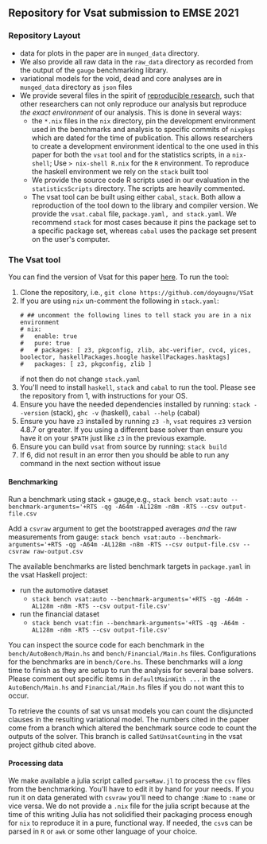 ## Repository for Vsat submission to EMSE 2021


### Repository Layout
- data for plots in the paper are in `munged_data` directory.
- We also provide all raw data in the `raw_data` directory  as recorded from the output of the `gauge` benchmarking library.
- variational models for the void, dead and core analyses are in `munged_data` directory as `json` files
- We provide several files in the spirit of [reproducible
  research](https://en.wikipedia.org/wiki/Reproducibility#Reproducible_research),
  such that other researchers can not only reproduce our analysis but reproduce
  _the exact environment_ of our analysis. This is done in several ways:
    - the `*.nix` files in the `nix` directory, pin the development environment
      used in the benchmarks and analysis to specific commits of `nixpkgs` which
      are dated for the time of publication. This allows researchers to create a
      development environment identical to the one used in this paper for both
      the `vsat` tool and for the statistics scripts, in a `nix-shell`; Use `>
      nix-shell R.nix` for the `R` environment. To reproduce the haskell
      environment we rely on the `stack` built tool
    - We provide the source code R scripts used in our evaluation in the
      `statisticsScripts` directory. The scripts are heavily commented.
    - The vsat tool can be built using either `cabal`, `stack`. Both allow a
      reproduction of the tool down to the library and compiler version. We
      provide the `vsat.cabal` file, `package.yaml, and stack.yaml`. We
      recommend `stack` for most cases because it pins the package set to a
      specific package set, whereas `cabal` uses the package set present on the
      user's computer.


### The Vsat tool
You can find the version of Vsat for this paper
[here](https://github.com/doyougnu/VSat). To run the tool:
1. Clone the repository, i.e., `git clone https://github.com/doyougnu/VSat`
2. If you are using `nix` un-comment the following in `stack.yaml`:
   ```
   # ## uncomment the following lines to tell stack you are in a nix environment
   # nix:
   #   enable: true
   #   pure: true
   #   # packages: [ z3, pkgconfig, zlib, abc-verifier, cvc4, yices, boolector, haskellPackages.hoogle haskellPackages.hasktags]
   #   packages: [ z3, pkgconfig, zlib ]
   ```
   if not then do not change `stack.yaml`
3. You'll need to install `haskell`, `stack` and `cabal` to run the tool.
   Please see the repository from 1, with instructions for your OS.
4. Ensure you have the needed dependencies installed by running: `stack
   --version` (stack), `ghc -v` (haskell), `cabal --help` (cabal)
5. Ensure you have `z3` installed by running `z3 -h`, `vsat` requires `z3`
   version 4.8.7 or greater. If you using a different base solver than ensure
   you have it on your `$PATH` just like `z3` in the previous example.
6. Ensure you can build `vsat` from source by running:
   `stack build`
7. If 6, did not result in an error then you should be able to run any command
   in the next section without issue


#### Benchmarking
Run a benchmark using stack + gauge,e.g., `stack bench vsat:auto
--benchmark-arguments='+RTS -qg -A64m -AL128m -n8m -RTS --csv output-file.csv`

Add a `csvraw` argument to get the bootstrapped averages _and_ the raw
measurements from gauge: `stack bench vsat:auto --benchmark-arguments='+RTS -qg
-A64m -AL128m -n8m -RTS --csv output-file.csv --csvraw raw-output.csv`


The available benchmarks are listed benchmark targets in `package.yaml` in the vsat Haskell project:
  - run the automotive dataset
    - `stack bench vsat:auto --benchmark-arguments='+RTS -qg -A64m -AL128m -n8m -RTS --csv output-file.csv'`
  - run the financial dataset
    - `stack bench vsat:fin --benchmark-arguments='+RTS -qg -A64m -AL128m -n8m -RTS --csv output-file.csv'`

You can inspect the source code for each benchmark in the
`bench/AutoBench/Main.hs` and `bench/Financial/Main.hs` files. Configurations
for the benchmarks are in `bench/Core.hs`. These benchmarks will a _long_ time
to finish as they are setup to run the analysis for several base solvers. Please
comment out specific items in `defaultMainWith ...` in the `AutoBench/Main.hs`
and `Financial/Main.hs` files if you do not want this to occur.

To retrieve the counts of sat vs unsat models you can count the disjuncted
clauses in the resulting variational model. The numbers cited in the paper come
from a branch which altered the benchmark source code to count the outputs of
the solver. This branch is called `SatUnsatCounting` in the vsat project github
cited above.

#### Processing data
We make available a julia script called `parseRaw.jl` to process the `csv` files
from the benchmarking. You'll have to edit it by hand for your needs. If you run
it on data generated with `csvraw` you'll need to change `:Name` to `:name` or
vice versa. We do not provide a `.nix` file for the julia script because at the
time of this writing Julia has not solidified their packaging process enough for
`nix` to reproduce it in a pure, functional way. If needed, the `csv`s can be
parsed in `R` or `awk` or some other language of your choice.
